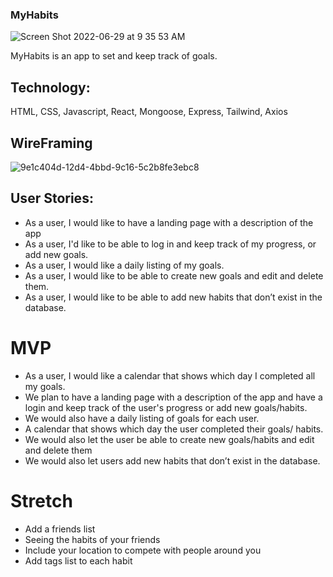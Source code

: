 ### MyHabits

![Screen Shot 2022-06-29 at 9 35 53 AM](https://user-images.githubusercontent.com/99563824/176451845-bedc33f3-31a2-406e-a805-5eb16e0202e3.png)

MyHabits is an app to set and keep track of goals.

## Technology:

HTML, CSS, Javascript, React, Mongoose, Express, Tailwind, Axios

## WireFraming

![9e1c404d-12d4-4bbd-9c16-5c2b8fe3ebc8](https://user-images.githubusercontent.com/99563824/176451896-66dc0c93-d7d9-4e03-9b0c-d3ef059aba05.png)

## User Stories:

- As a user, I would like to have a landing page with a description of the app
- As a user, I'd like to be able to log in and keep track of my progress, or add new goals.
- As a user, I would like a daily listing of my goals.
- As a user, I would like to be able to create new goals and edit and delete them.
- As a user, I would like to be able to add new habits that don’t exist in the database.

# MVP

- As a user, I would like a calendar that shows which day I completed all my goals.
- We plan to have a landing page with a description of the app and have a login and keep track of the user's progress or add new goals/habits.
- We would also have a daily listing of goals for each user.
- A calendar that shows which day the user completed their goals/ habits.
- We would also let the user be able to create new goals/habits and edit and delete them
- We would also let users add new habits that don’t exist in the database.

# Stretch

- Add a friends list
- Seeing the habits of your friends
- Include your location to compete with people around you
- Add tags list to each habit
